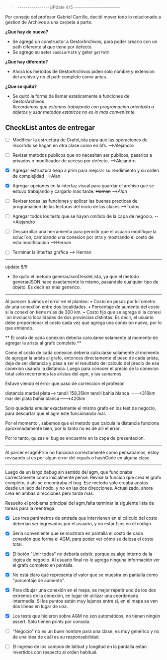  > ----------------UPdate 4/5 ----------------------- 

Por consejo del profesor Gabriel Carrillo, decidi mover todo lo relacionado a gestion de Archivos a una carpeta a parte.  

**¿Que hay de nuevo?** 
- Se agregó un constructor a GestorArchivos, para poder crearlo con un path diferente al que tiene por defecto. 
- Se agrego su seter `cambiarPath` y geter `getPath`    

**¿Que hay diferente?**  
- Ahora los metodos de GestorArchivos piden solo nombre y extension del archivo y no el path completo como antes.  

**¿Que se quitó?**  
- Se quitó la forma de llamar estaticamente a funciones de GestorArchivos  
_Recordemos que estamos trabajando con programacion orientada a objetos y usar metodos estaticos no es lo mas conveniente._

## CheckList antes de entregar  
- [ ] Modificar la estructura de GrafoLista para que las operaciones de recorrido se hagan en otra clase como en bfs. -->Alejandro 
- [ ] Revisar metodos publicos que no necesitan ser publicos, pasarlos a privados o modificador de acceso por defecto. -->Alejandro  
- [x] Agregar estructura heap a prim para mejorar su rendimiento y su orden de complejidad  -->Alan
- [x] Agregar opciones en la interfaz visual para guardar el archivo que se estuvo trabajando y cargarlo mas tarde. ~~Hernan~~ -->*Alan*    

- [ ] Revisar todas las funciones y aplicar las buenas practicas de programacion de las lecturas del inicio de las clases.-->Todos
- [ ] Agregar todos los tests que se hayan omitido de la capa de negocio. -->Alejandro
- [ ] Dessarrollar una herramienta para permitir que el usuario modifique la soluci´on, cambiando una conexion por otra y
mostrando el costo de esta modificacion -->Hernan
- [ ] Terminar la interfaz grafica --> Hernan


------------------------------------------------
update 8/5
- Se quito el metodo generarJsonDesdeLista, ya que el metodo generarJSON hace exactamente lo mismo, pasandole cualquier tipo de objeto. Es decir es mas generico.
----------------------------------------

Al parecer tuvimos el error en el planteo:
• Costo en pesos por kil´ometro de una conexi´on entre dos localidades.
• Porcentaje de aumento del costo si la conexi´on tiene m´as de 300 km.
• Costo fijo que se agrega si la conexi´on involucra localidades de dos provincias distintas.
Es decir, el usuario debe proporcionar el costo cada vez que agrega una conexion nueva, por lo que entiendo.

** El costo de cada conexión debería calcularse solamente al momento de agregar la arista al grafo completo.**

Como el costo de cada conexion deberia calcularse solamente al momento de agregar la arista al grafo, entonces directamente el peso de cada arista, deja de ser distancia y pasa a ser el resultado del calculo del precio de esa conexion usando la distancia.
Luego para conocer el precio de la conexion total solo recorremos las aristas del agm, y las sumamos.

Estuve viendo el error que paso de correccion el profesor.

distancia mardel plata--> tandil 158,35km
tandil bahia blanca --->316km
mar del plata bahia blanca--->420km

Solo quedaria emular exactamente el mismo grafo en los test de negocio, para descartar que el agm este funcionando mal.


Por el momento , sabemos que el metodo que calcula la distancia funciona aproximadamente bien, por lo tanto no es de alli el error.

Por lo tanto, quizas el bug se encuentre en la capa de presentacion.


-------------

Al parcer el agmPrim no funciona correctamente como pensabamos, estoy revisando si es por algun error del equals o hashCode en alguna clase.

------------------------
Luego de un largo debug sin sentido del agm, que funcionaba correctamente como inicialmente pensé. Revise la funcion que crea el grafo completo, y ahi se encontraba el bug. Ese metodo solo creaba aristas desde un lado del nodo, y no en las dos direcciones. Actualizado, ahora crea en ambas direcciones pero tarda mas.

Resuelto el problema principal del agm,falta terminar la siguiente lista de tareas para la reentrega:
- [x] Los tres parámetros de entrada que intervienen en el cálculo del costo deberían ser ingresados por el usuario, y no estar fijos en el código.
- [x] Sería conveniente que se mostrara en pantalla el costo de cada conexión que forma el AGM, para poder ver cómo se delosa el costo total.
- [x] El botón "Unir todos" no debería existir, porque es algo interno de la lógica de negocio. Al usuario final no le agrega ninguna información ver el grafo completo en pantalla.
- [x] No está claro qué representa el valor que se muestra en pantalla como "porcentaje de aumento".
- [x] Para dibujar una conexión en el mapa, es mejor repetir uno de los dos extremos de la conexión, en lugar de utilizar una coordenada intermedia. Si los puntos están muy lejanos entre sí, en el mapa se ven dos líneas en lugar de una.
- [x] Los tests que hicieron sobre AGM no son automáticos, no tienen ningún assert. Sólo tienen prints por consola.
- [ ] "Negocio" no es un buen nombre para una clase, es muy genérico y no da una idea de cuál es su responsabilidad.
- [ ] El ingreso de los campos de latitud y longitud en la pantalla están invertidos con respecto al orden habitual.


